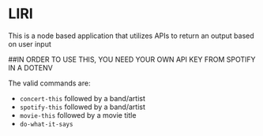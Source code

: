 # LIRI
This is a node based application that utilizes APIs to return an output based on user input

##IN ORDER TO USE THIS, YOU NEED YOUR OWN API KEY FROM SPOTIFY IN A DOTENV


The valid commands are:
* `concert-this` followed by a band/artist
* `spotify-this` followed by a band/artist
* `movie-this` followed by a movie title
* `do-what-it-says`